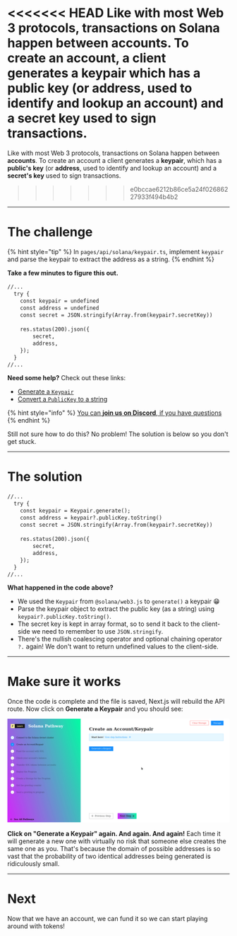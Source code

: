<<<<<<< HEAD
Like with most Web 3 protocols, transactions on Solana happen between **accounts**. To create an account, a client generates a **keypair** which has a **public key** (or **address**, used to identify and lookup an account) and a **secret key** used to sign transactions.
=======
Like with most Web 3 protocols, transactions on Solana happen between **accounts**.  To create an account a client generates a **keypair**, which has a **public's key** (or **address**, used to identify and lookup an account) and a **secret's key** used to sign transactions.
>>>>>>> e0bccae6212b86ce5a24f02686227933f494b4b2

----------------------------------

# The challenge

{% hint style="tip" %}
In `pages/api/solana/keypair.ts`, implement `keypair` and parse the keypair to extract the address as a string.
{% endhint %}

**Take a few minutes to figure this out.**

```tsx
//...
  try {
    const keypair = undefined
    const address = undefined
    const secret = JSON.stringify(Array.from(keypair?.secretKey))

    res.status(200).json({
        secret,
        address,
    });
  }
//...
```

**Need some help?** Check out these links:
* [Generate a `Keypair`](https://solana-labs.github.io/solana-web3.js/classes/Keypair.html#constructor)  
* [Convert a `PublicKey` to a string](https://solana-labs.github.io/solana-web3.js/classes/PublicKey.html#tostring)

{% hint style="info" %}
[You can **join us on Discord**, if you have questions](https://discord.gg/fszyM7K)
{% endhint %}

Still not sure how to do this? No problem! The solution is below so you don't get stuck.

----------------------------------

# The solution

```tsx
//...
  try {
    const keypair = Keypair.generate();
    const address = keypair?.publicKey.toString()
    const secret = JSON.stringify(Array.from(keypair?.secretKey))

    res.status(200).json({
        secret,
        address,
    });
  }
//...
```

**What happened in the code above?**

* We used the `Keypair` from `@solana/web3.js` to `generate()` a keypair 😁
* Parse the keypair object to extract the public key (as a string) using `keypair?.publicKey.toString()`.
* The secret key is kept in array format, so to send it back to the client-side we need to remember to use `JSON.stringify`.
* There's the nullish coalescing operator and optional chaining operator `?.` again! We don't want to return undefined values to the client-side.

----------------------------------

# Make sure it works

Once the code is complete and the file is saved, Next.js will rebuild the API route. Now click on **Generate a Keypair** and you should see:

![](../../../.gitbook/assets/solana-keypair-v3.gif)

**Click on "Generate a Keypair" again. And again. And again!** Each time it will generate a new one with virtually no risk that someone else creates the same one as you. That's because the domain of possible addresses is so vast that the probability of two identical addresses being generated is ridiculously small.

----------------------------------

# Next

Now that we have an account, we can fund it so we can start playing around with tokens!
